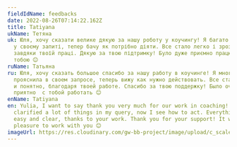 ```yaml
---
fieldIdName: feedbacks
date: 2022-08-26T07:14:22.162Z
title: Tatiyana
ukName: Тетяна
uk: Юля, хочу сказати велике дякую за нашу роботу у коучингу! Я багато прояснила
  у своєму запиті, тепер бачу як потрібно діяти. Все стало легко і зрозуміло,
  завдяки твоїй праці. Дякую за твою підтримку! Було дуже приємно працювати з
  тобою 😊
ruName: Татьяна
ru: Юля, хочу сказать большое спасибо за нашу работу в коучинге! Я многое
  прояснила в своем запросе, теперь вижу как нужно действовать. Все стало легко
  и понятно, благодаря твоей работе. Спасибо за твою поддержку! Было очень
  приятно  с тобой работать 😊
enName: Tatiyana
en: Yulia, I want to say thank you very much for our work in coaching! I
  clarified a lot of things in my query, now I see how to act. Everything became
  easy and clear, thanks to your work. Thank you for your support! It was a
  pleasure to work with you 😊
imageUrl: https://res.cloudinary.com/gw-bb-project/image/upload/c_scale,f_auto,q_auto/v1661498051/Feedbacks/Tatiyana_bfmnz0.jpg
---
```

